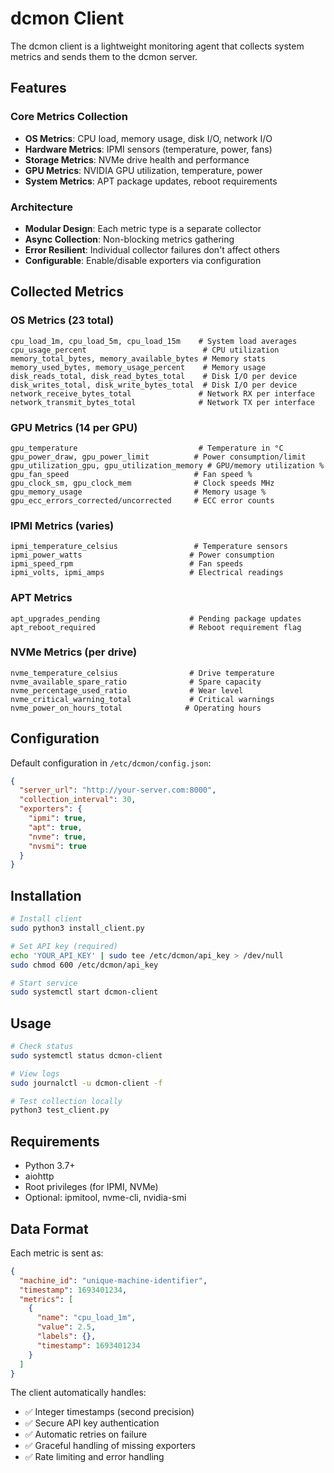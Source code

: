 # dcmon Client

The dcmon client is a lightweight monitoring agent that collects system metrics and sends them to the dcmon server.

## Features

### Core Metrics Collection
- **OS Metrics**: CPU load, memory usage, disk I/O, network I/O
- **Hardware Metrics**: IPMI sensors (temperature, power, fans)  
- **Storage Metrics**: NVMe drive health and performance
- **GPU Metrics**: NVIDIA GPU utilization, temperature, power
- **System Metrics**: APT package updates, reboot requirements

### Architecture
- **Modular Design**: Each metric type is a separate collector
- **Async Collection**: Non-blocking metrics gathering
- **Error Resilient**: Individual collector failures don't affect others
- **Configurable**: Enable/disable exporters via configuration

## Collected Metrics

### OS Metrics (23 total)
```
cpu_load_1m, cpu_load_5m, cpu_load_15m    # System load averages
cpu_usage_percent                          # CPU utilization
memory_total_bytes, memory_available_bytes # Memory stats
memory_used_bytes, memory_usage_percent    # Memory usage
disk_reads_total, disk_read_bytes_total    # Disk I/O per device
disk_writes_total, disk_write_bytes_total  # Disk I/O per device  
network_receive_bytes_total               # Network RX per interface
network_transmit_bytes_total              # Network TX per interface
```

### GPU Metrics (14 per GPU)
```
gpu_temperature                           # Temperature in °C
gpu_power_draw, gpu_power_limit          # Power consumption/limit
gpu_utilization_gpu, gpu_utilization_memory # GPU/memory utilization %
gpu_fan_speed                            # Fan speed %
gpu_clock_sm, gpu_clock_mem              # Clock speeds MHz
gpu_memory_usage                         # Memory usage %
gpu_ecc_errors_corrected/uncorrected     # ECC error counts
```

### IPMI Metrics (varies)
```
ipmi_temperature_celsius                 # Temperature sensors
ipmi_power_watts                        # Power consumption
ipmi_speed_rpm                          # Fan speeds
ipmi_volts, ipmi_amps                   # Electrical readings
```

### APT Metrics
```
apt_upgrades_pending                    # Pending package updates
apt_reboot_required                     # Reboot requirement flag
```

### NVMe Metrics (per drive)
```
nvme_temperature_celsius                # Drive temperature
nvme_available_spare_ratio              # Spare capacity
nvme_percentage_used_ratio              # Wear level
nvme_critical_warning_total             # Critical warnings
nvme_power_on_hours_total              # Operating hours
```

## Configuration

Default configuration in `/etc/dcmon/config.json`:
```json
{
  "server_url": "http://your-server.com:8000",
  "collection_interval": 30,
  "exporters": {
    "ipmi": true,
    "apt": true, 
    "nvme": true,
    "nvsmi": true
  }
}
```

## Installation

```bash
# Install client
sudo python3 install_client.py

# Set API key (required)
echo 'YOUR_API_KEY' | sudo tee /etc/dcmon/api_key > /dev/null
sudo chmod 600 /etc/dcmon/api_key

# Start service
sudo systemctl start dcmon-client
```

## Usage

```bash
# Check status
sudo systemctl status dcmon-client

# View logs
sudo journalctl -u dcmon-client -f

# Test collection locally
python3 test_client.py
```

## Requirements

- Python 3.7+
- aiohttp
- Root privileges (for IPMI, NVMe)
- Optional: ipmitool, nvme-cli, nvidia-smi

## Data Format

Each metric is sent as:
```json
{
  "machine_id": "unique-machine-identifier",
  "timestamp": 1693401234,
  "metrics": [
    {
      "name": "cpu_load_1m",
      "value": 2.5,
      "labels": {},
      "timestamp": 1693401234
    }
  ]
}
```

The client automatically handles:
- ✅ Integer timestamps (second precision)
- ✅ Secure API key authentication  
- ✅ Automatic retries on failure
- ✅ Graceful handling of missing exporters
- ✅ Rate limiting and error handling